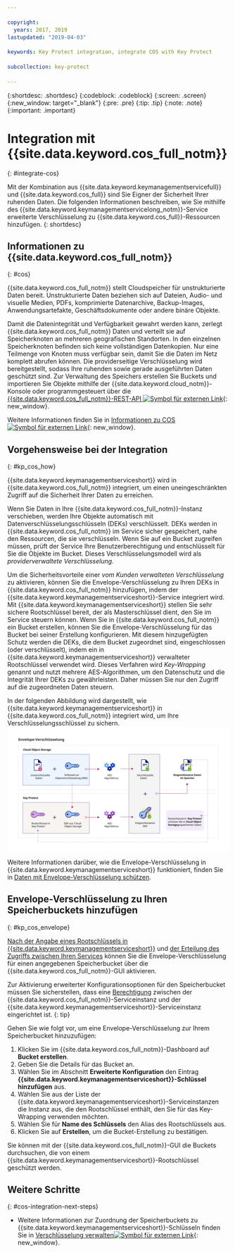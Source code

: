 ```yaml
---

copyright:
  years: 2017, 2019
lastupdated: "2019-04-03"

keywords: Key Protect integration, integrate COS with Key Protect

subcollection: key-protect

---
```


{:shortdesc: .shortdesc}
{:codeblock: .codeblock}
{:screen: .screen}
{:new_window: target="_blank"}
{:pre: .pre}
{:tip: .tip}
{:note: .note}
{:important: .important}

# Integration mit {{site.data.keyword.cos_full_notm}}
{: #integrate-cos}

Mit der Kombination aus {{site.data.keyword.keymanagementservicefull}} und {{site.data.keyword.cos_full}} sind Sie Eigner der Sicherheit Ihrer ruhenden Daten. Die folgenden Informationen beschreiben, wie Sie mithilfe des {{site.data.keyword.keymanagementservicelong_notm}}-Service erweiterte Verschlüsselung zu {{site.data.keyword.cos_full}}-Ressourcen hinzufügen.
{: shortdesc}

## Informationen zu {{site.data.keyword.cos_full_notm}}
{: #cos}

{{site.data.keyword.cos_full_notm}} stellt Cloudspeicher für unstrukturierte Daten bereit. Unstrukturierte Daten beziehen sich auf Dateien, Audio- und visuelle Medien, PDFs, komprimierte Datenarchive, Backup-Images, Anwendungsartefakte, Geschäftsdokumente oder andere binäre Objekte.  

Damit die Datenintegrität und Verfügbarkeit gewahrt werden kann, zerlegt {{site.data.keyword.cos_full_notm}} Daten und verteilt sie auf Speicherknoten an mehreren geografischen Standorten. In den einzelnen Speicherknoten befinden sich keine vollständigen Datenkopien. Nur eine Teilmenge von Knoten muss verfügbar sein, damit Sie die Daten im Netz komplett abrufen können. Die providerseitige Verschlüsselung wird bereitgestellt, sodass Ihre ruhenden sowie gerade ausgeführten Daten geschützt sind. Zur Verwaltung des Speichers erstellen Sie Buckets und importieren Sie Objekte mithilfe der {{site.data.keyword.cloud_notm}}-Konsole oder programmgesteuert über die [{{site.data.keyword.cos_full_notm}}-REST-API ![Symbol für externen Link](../../../icons/launch-glyph.svg "Symbol für externen Link")](/docs/services/cloud-object-storage?topic=cloud-object-storage-compatibility-api-about#compatibility-api-about){: new_window}.

Weitere Informationen finden Sie in [Informationen zu COS ![Symbol für externen Link](../../../icons/launch-glyph.svg "Symbol für externen Link")](/docs/services/cloud-object-storage?topic=cloud-object-storage-about-ibm-cloud-object-storage){: new_window}.

## Vorgehensweise bei der Integration
{: #kp_cos_how}

{{site.data.keyword.keymanagementserviceshort}} wird in {{site.data.keyword.cos_full_notm}} integriert, um einen uneingeschränkten Zugriff auf die Sicherheit Ihrer Daten zu erreichen.  

Wenn Sie Daten in Ihre {{site.data.keyword.cos_full_notm}}-Instanz verschieben, werden Ihre Objekte automatisch mit Datenverschlüsselungsschlüsseln (DEKs) verschlüsselt. DEKs werden in {{site.data.keyword.cos_full_notm}} im Service sicher gespeichert, nahe den Ressourcen, die sie verschlüsseln. Wenn Sie auf ein Bucket zugreifen müssen, prüft der Service Ihre Benutzerberechtigung und entschlüsselt für Sie die Objekte im Bucket. Dieses Verschlüsselungsmodell wird als _providerverwaltete Verschlüsselung_.

Um die Sicherheitsvorteile einer _vom Kunden verwalteten Verschlüsselung_ zu aktivieren, können Sie die Envelope-Verschlüsselung zu Ihren DEKs in {{site.data.keyword.cos_full_notm}} hinzufügen, indem der {{site.data.keyword.keymanagementserviceshort}}-Service integriert wird. Mit {{site.data.keyword.keymanagementserviceshort}} stellen Sie sehr sichere Rootschlüssel bereit, der als Masterschlüssel dient, den Sie im Service steuern können. Wenn Sie in {{site.data.keyword.cos_full_notm}} ein Bucket erstellen, können Sie die Envelope-Verschlüsselung für das Bucket bei seiner Erstellung konfigurieren. Mit diesem hinzugefügten Schutz werden die DEKs, die dem Bucket zugeordnet sind, eingeschlossen (oder verschlüsselt), indem ein in {{site.data.keyword.keymanagementserviceshort}} verwalteter Rootschlüssel verwendet wird. Dieses Verfahren wird _Key-Wrapping_ genannt und nutzt mehrere AES-Algorithmen, um den Datenschutz und die Integrität Ihrer DEKs zu gewährleisten. Daher müssen Sie nur den Zugriff auf die zugeordneten Daten steuern.

In der folgenden Abbildung wird dargestellt, wie {{site.data.keyword.keymanagementserviceshort}} in {{site.data.keyword.cos_full_notm}} integriert wird, um Ihre Verschlüsselungsschlüssel zu sichern.
![Die Abbildung zeigt eine Kontextansicht der Envelope-Verschlüsselung.](../images/kp-cos-envelope_min.svg)

Weitere Informationen darüber, wie die Envelope-Verschlüsselung in {{site.data.keyword.keymanagementserviceshort}} funktioniert, finden Sie in [Daten mit Envelope-Verschlüsselung schützen](/docs/services/key-protect?topic=key-protect-envelope-encryption).

## Envelope-Verschlüsselung zu Ihren Speicherbuckets hinzufügen
{: #kp_cos_envelope}

[Nach der Angabe eines Rootschlüssels in {{site.data.keyword.keymanagementserviceshort}}](/docs/services/key-protect?topic=key-protect-create-root-keys) und [der Erteilung des Zugriffs zwischen Ihren Services](/docs/services/key-protect?topic=key-protect-integrate-services#grant-access) können Sie die Envelope-Verschlüsselung für einen angegebenen Speicherbucket über die {{site.data.keyword.cos_full_notm}}-GUI aktivieren.

 Zur Aktivierung erweiterter Konfigurationsoptionen für den Speicherbucket müssen Sie sicherstellen, dass eine [Berechtigung](/docs/services/key-protect?topic=key-protect-integrate-services#grant-access) zwischen der {{site.data.keyword.cos_full_notm}}-Serviceinstanz und der {{site.data.keyword.keymanagementserviceshort}}-Serviceinstanz eingerichtet ist.
{: tip}

Gehen Sie wie folgt vor, um eine Envelope-Verschlüsselung zur Ihrem Speicherbucket hinzuzufügen:

1. Klicken Sie im {{site.data.keyword.cos_full_notm}}-Dashboard auf **Bucket erstellen**.
2. Geben Sie die Details für das Bucket an.
3. Wählen Sie im Abschnitt **Erweiterte Konfiguration** den Eintrag **{{site.data.keyword.keymanagementserviceshort}}-Schlüssel hinzufügen** aus.
4. Wählen Sie aus der Liste der {{site.data.keyword.keymanagementserviceshort}}-Serviceinstanzen die Instanz aus, die den Rootschlüssel enthält, den Sie für das Key-Wrapping verwenden möchten.
5. Wählen Sie für **Name des Schlüssels** den Alias des Rootschlüssels aus.
6. Klicken Sie auf **Erstellen**, um die Bucket-Erstellung zu bestätigen.

Sie können mit der {{site.data.keyword.cos_full_notm}}-GUI die Buckets durchsuchen, die von einem {{site.data.keyword.keymanagementserviceshort}}-Rootschlüssel geschützt werden.

## Weitere Schritte
{: #cos-integration-next-steps}

- Weitere Informationen zur Zuordnung der Speicherbuckets zu {{site.data.keyword.keymanagementserviceshort}}-Schlüsseln finden Sie in [Verschlüsselung verwalten![Symbol für externen Link](../../../icons/launch-glyph.svg "Symbol für externen Link")](/docs/services/cloud-object-storage?topic=cloud-object-storage-manage-encryption){: new_window}. 

